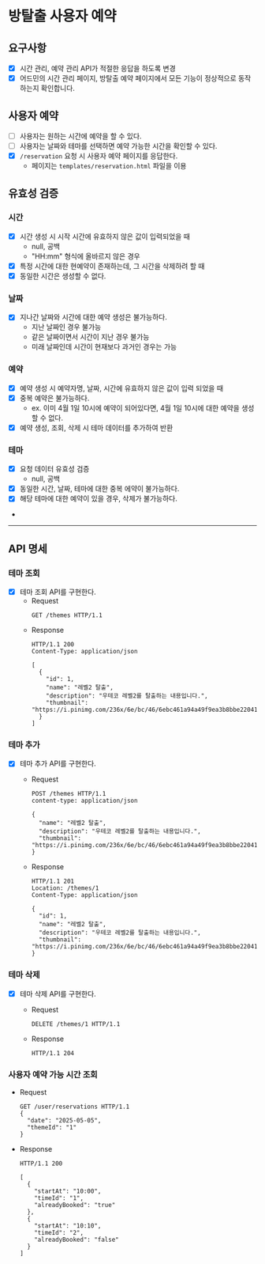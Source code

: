 # 방탈출 사용자 예약

## 요구사항

- [X] 시간 관리, 예약 관리 API가 적절한 응답을 하도록 변경
- [X] 어드민의 시간 관리 페이지, 방탈출 예약 페이지에서 모든 기능이 정상적으로 동작하는지 확인합니다.

## 사용자 예약
- [ ] 사용자는 원하는 시간에 예약을 할 수 있다.
- [ ] 사용자는 날짜와 테마를 선택하면 예약 가능한 시간을 확인할 수 있다.
- [X] `/reservation` 요청 시 사용자 예약 페이지를 응답한다.
  - 페이지는 `templates/reservation.html` 파일을 이용


## 유효성 검증

### 시간

- [X] 시간 생성 시 시작 시간에 유효하지 않은 값이 입력되었을 때
  - null, 공백
  - "HH:mm" 형식에 올바르지 않은 경우
- [X] 특정 시간에 대한 현예약이 존재하는데, 그 시간을 삭제하려 할 때
- [X] 동일한 시간은 생성할 수 없다.

### 날짜

- [X] 지나간 날짜와 시간에 대한 예약 생성은 불가능하다.
  - 지난 날짜인 경우 불가능
  - 같은 날짜이면서 시간이 지난 경우 불가능
  - 미래 날짜인데 시간이 현재보다 과거인 경우는 가능

### 예약

- [X] 예약 생성 시 예약자명, 날짜, 시간에 유효하지 않은 값이 입력 되었을 때
- [X] 중복 예약은 불가능하다.
  - ex. 이미 4월 1일 10시에 예약이 되어있다면, 4월 1일 10시에 대한 예약을 생성할 수 없다.
- [X] 예약 생성, 조회, 삭제 시 테마 데이터를 추가하여 반환

### 테마

- [X] 요청 데이터 유효성 검증
  - null, 공백
- [X] 동일한 시간, 날짜, 테마에 대한 중복 에약이 불가능하다.
- [X] 해당 테마에 대한 예약이 있을 경우, 삭제가 불가능하다.
-

---

## API 명세

### 테마 조회

- [X] 테마 조회 API를 구현한다.
  - Request
    ```
    GET /themes HTTP/1.1
    ```
  - Response
    ```
    HTTP/1.1 200
    Content-Type: application/json
    
    [
      {
        "id": 1,
        "name": "레벨2 탈출",
        "description": "우테코 레벨2를 탈출하는 내용입니다.",
        "thumbnail": "https://i.pinimg.com/236x/6e/bc/46/6ebc461a94a49f9ea3b8bbe2204145d4.jpg"
      }
    ]
    ```

### 테마 추가

- [X] 테마 추가 API를 구현한다.
  - Request
    ```
    POST /themes HTTP/1.1
    content-type: application/json
    
    {
      "name": "레벨2 탈출",
      "description": "우테코 레벨2를 탈출하는 내용입니다.",
      "thumbnail": "https://i.pinimg.com/236x/6e/bc/46/6ebc461a94a49f9ea3b8bbe2204145d4.jpg"
    }
    ```

  - Response
    ```
    HTTP/1.1 201
    Location: /themes/1
    Content-Type: application/json
  
    {
      "id": 1,
      "name": "레벨2 탈출",
      "description": "우테코 레벨2를 탈출하는 내용입니다.",
      "thumbnail": "https://i.pinimg.com/236x/6e/bc/46/6ebc461a94a49f9ea3b8bbe2204145d4.jpg"
    }
    ```

### 테마 삭제

- [X] 테마 삭제 API를 구현한다.
  - Request
    ```
    DELETE /themes/1 HTTP/1.1
    ```

  - Response
    ```
    HTTP/1.1 204
    ```

### 사용자 예약 가능 시간 조회

  - Request
    ```
    GET /user/reservations HTTP/1.1
    {
      "date": "2025-05-05",
      "themeId": "1"
    }
    ```

  - Response
    ```
    HTTP/1.1 200
  
    [
      {
        "startAt": "10:00",
        "timeId": "1",
        "alreadyBooked": "true"
      },
      {
        "startAt": "10:10",
        "timeId": "2",
        "alreadyBooked": "false"
      }
    ]
    ```
